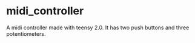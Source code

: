 # midi_controller
 A midi controller made with teensy 2.0. It has two push buttons and three potentiometers. 
